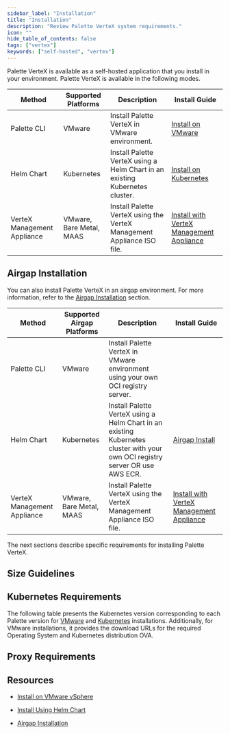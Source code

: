 ```yaml
---
sidebar_label: "Installation"
title: "Installation"
description: "Review Palette VerteX system requirements."
icon: ""
hide_table_of_contents: false
tags: ["vertex"]
keywords: ["self-hosted", "vertex"]
---
```


Palette VerteX is available as a self-hosted application that you install in your environment. Palette VerteX is
available in the following modes.

| **Method**                              | **Supported Platforms**  | **Description**                                                              | **Install Guide**                                                          |
| --------------------------------------- | ------------------------ | ---------------------------------------------------------------------------- | -------------------------------------------------------------------------- |
| Palette CLI                             | VMware                   | Install Palette VerteX in VMware environment.                                | [Install on VMware](./install-on-vmware/install.md)                        |
| Helm Chart                              | Kubernetes               | Install Palette VerteX using a Helm Chart in an existing Kubernetes cluster. | [Install on Kubernetes](./install-on-kubernetes/install.md)                |
| <TpBadge /> VerteX Management Appliance | VMware, Bare Metal, MAAS | Install Palette VerteX using the VerteX Management Appliance ISO file.       | [Install with VerteX Management Appliance](vertex-management-appliance.md) |

## Airgap Installation

You can also install Palette VerteX in an airgap environment. For more information, refer to the
[Airgap Installation](./airgap.md) section.

| **Method**                              | **Supported Airgap Platforms** | **Description**                                                                                                               | **Install Guide**                                                          |
| --------------------------------------- | ------------------------------ | ----------------------------------------------------------------------------------------------------------------------------- | -------------------------------------------------------------------------- |
| Palette CLI                             | VMware                         | Install Palette VerteX in VMware environment using your own OCI registry server.                                              |
| Helm Chart                              | Kubernetes                     | Install Palette VerteX using a Helm Chart in an existing Kubernetes cluster with your own OCI registry server OR use AWS ECR. | [Airgap Install](./install-on-kubernetes/airgap-install/airgap-install.md) |
| <TpBadge /> VerteX Management Appliance | VMware, Bare Metal, MAAS       | Install Palette VerteX using the VerteX Management Appliance ISO file.                                                        | [Install with VerteX Management Appliance](vertex-management-appliance.md) |

The next sections describe specific requirements for installing Palette VerteX.

## Size Guidelines

<PartialsComponent category="self-hosted" name="size-guidelines" edition="VerteX" app="VerteX Management Appliance" />

## Kubernetes Requirements

<!-- prettier-ignore-start -->

The following table presents the Kubernetes version corresponding to each Palette version for
[VMware](../../vertex/install-palette-vertex/install-on-vmware/install-on-vmware.md) and
[Kubernetes](../../vertex/install-palette-vertex/install-on-kubernetes/install-on-kubernetes.md) installations.
Additionally, for VMware installations, it provides the download URLs for the required Operating System and Kubernetes
distribution OVA.

<!-- prettier-ignore-end -->

<Tabs>
<TabItem label="VMware" value="VMware">

<PartialsComponent category="vertex" name="palette-vmware-kubernetes-versions" />

</TabItem>

<TabItem label="Kubernetes" value="Kubernetes">

<PartialsComponent category="self-hosted-and-vertex" name="palette-kubernetes-versions" />

</TabItem>
</Tabs>

## Proxy Requirements

<PartialsComponent category="self-hosted" name="required-domains" edition="VerteX" />

## Resources

- [Install on VMware vSphere](install-on-vmware/install-on-vmware.md)

- [Install Using Helm Chart](install-on-kubernetes/install-on-kubernetes.md)

- [Airgap Installation](./airgap.md)
